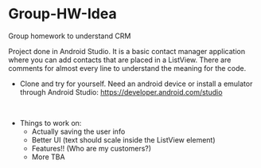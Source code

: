 # Group-HW-Idea
Group homework to understand CRM

Project done in Android Studio. It is a basic contact manager application where you can
add contacts that are placed in a ListView. There are comments for almost every line to understand
the meaning for the code.


* Clone and try for yourself. Need an android device or install a emulator through Android Studio: https://developer.android.com/studio

<br> 

* Things to work on:
    * Actually saving the user info
    * Better UI (text should scale inside the ListView element)
    * Features!! (Who are my customers?)
    * More TBA

